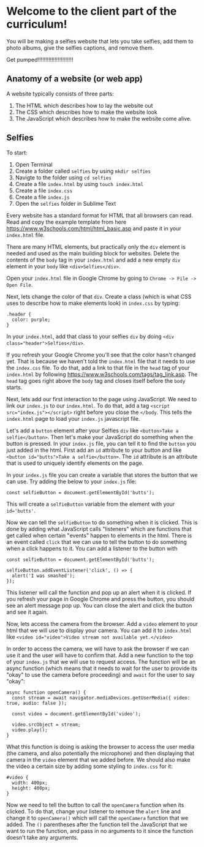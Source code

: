 # Welcome to the client part of the curriculum!

You will be making a selfies website that lets you take selfies, add them to photo albums, give the selfies captions, and remove them.

Get pumped!!!!!!!!!!!!!!!!!!!!!!!

## Anatomy of a website (or web app)

A website typically consists of three parts:

1. The HTML which describes how to lay the website out
2. The CSS which describes how to make the website look
3. The JavaScript which describes how to make the website come alive.

## Selfies

To start:

1. Open Terminal
2. Create a folder called `selfies` by using `mkdir selfies`
3. Navigte to the folder using `cd selfies`
4. Create a file `index.html` by using `touch index.html`
5. Create a file `index.css`
6. Create a file `index.js`
7. Open the `selfies` folder in Sublime Text

Every website has a standard format for HTML that all browsers can read. Read and copy the example template from here https://www.w3schools.com/html/html_basic.asp and paste it in your `index.html` file.

There are many HTML elements, but practically only the `div` element is needed and used as the main building block for websites. Delete the contents of the `body` tag in your `index.html` and add a new empty `div` element in your `body` like `<div>Selfies</div>`.

Open your `index.html` file in Google Chrome by going to `Chrome -> File -> Open File`.

Next, lets change the color of that `div`. Create a class (which is what CSS uses to describe how to make elements look) in `index.css` by typing:
```
.header {
  color: purple;
}
```

In your `index.html`, add that class to your selfies `div` by doing `<div class="header">Selfies</div>`.

If you refresh your Google Chrome you'll see that the color hasn't changed yet. That is because we haven't told the `index.html` file that it needs to use the `index.css` file. To do that, add a link to that file in the `head` tag of your `index.html` by following https://www.w3schools.com/tags/tag_link.asp. The `head` tag goes right above the `body` tag and closes itself before the `body` starts.

Next, lets add our first interaction to the page using JavaScript. We need to link our `index.js` to our `index.html`. To do that, add a tag `<script src="index.js"></script>` right before you close the `</body`. This tells the `index.html` page to load your `index.js` javascript file.

Let's add a `button` element after your Selfies `div` like `<button>Take a selfie</button>`. Then let's make your JavaScript do something when the button is pressed. In your `index.js` file, you can tell it to find the `button` you just added in the html. First add an `id` attribute to your button and like `<button id="butts">Take a selfie</button>`. The `id` attribute is an attribute that is used to uniquely identify elements on the page.

In your `index.js` file you can create a variable that stores the button that we can use. Try adding the below to your `index.js` file:
```
const selfieButton = document.getElementById('butts');
```
This will create a `selfieButton` variable from the element with your `id='butts'`.

Now we can tell the `selfieButton` to do something when it is clicked. This is done by adding what JavaScript calls "listeners" which are functions that get called when certain "events" happen to elements in the html. There is an event called `click` that we can use to tell the button to do something when a click happens to it. You can add a listener to the button with
```
const selfieButton = document.getElementById('butts');

selfieButton.addEventListener('click', () => {
  alert('I was smashed');
});
```

This listener will call the function and pop up an alert when it is clicked. If you refresh your page in Google Chrome and press the button, you should see an alert message pop up. You can close the alert and click the button and see it again.

Now, lets access the camera from the browser. Add a `video` element to your html that we will use to display your camera. You can add it to `index.html` like `<video id="video">Video stream not available yet.</video>`

In order to access the camera, we will have to ask the browser if we can use it and the user will have to confirm that. Add a new function to the top of your `index.js` that we will use to request access. The function will be an async function (which means that it needs to wait for the user to provide its "okay" to use the camera before proceeding) and `await` for the user to say "okay":
```
async function openCamera() {
  const stream = await navigator.mediaDevices.getUserMedia({ video: true, audio: false });

  const video = document.getElementById('video');

  video.srcObject = stream;
  video.play();
}
```

What this function is doing is asking the browser to access the user media (the camera, and also potentially the microphone) and then displaying that camera in the `video` element that we added before. We should also make the video a certain size by adding some styling to `index.css` for it:
```
#video {
  width: 400px;
  height: 400px;
}
```

Now we need to tell the button to call the `openCamera` function when its clicked. To do that, change your listener to remove the `alert` line and change it to `openCamera()` which will call the `openCamera` function that we added. The `()` parentheses after the function tell the JavaScript that we want to run the function, and pass in no arguments to it since the function doesn't take any arguments.